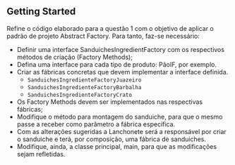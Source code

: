 ## Getting Started

Refine  o  código  elaborado  para a  questão  1 com  o  objetivo  de  aplicar  o  padrão  de
projeto Abstract Factory. Para tanto, faz-se necessário:

- Definir  uma  interface SanduichesIngredientFactory com  os  respectivos  métodos  de criação
(Factory Methods);
- Defina uma interface para cada tipo de produto: PãoIF, por exemplo.
- Criar as fábricas concretas que devem implementar a interface definida.
    - `SanduichesIngredienteFactoryJuazeiro`
    - `SanduichesIngredienteFactoryBarbalha`
    - `SanduichesIngredienteFactoryCrato`
- Os Factory Methods devem ser implementados nas respectivas fábricas;
- Modifique  o  método  para  montagem  do  sanduiche,  para  que  o  mesmo  passe  a receber como parâmetro a fábrica específica.
- Com as alterações sugeridas a Lanchonete será a responsável por criar o sanduiche e terá, por composição, uma fábrica de sanduiches.
- Modifique, ainda, a classe principal, main, para que as modificações sejam refletidas.
